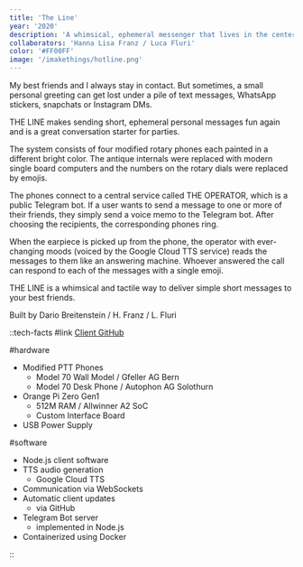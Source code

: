 ```yaml
---
title: 'The Line'
year: '2020'
description: 'A whimsical, ephemeral messenger that lives in the center of a communal space'
collaborators: 'Hanna Lisa Franz / Luca Fluri'
color: '#FF00FF'
image: '/imakethings/hotline.png'
---
```


My best friends and I always stay in contact. But sometimes, a small personal greeting can get lost under a pile of text messages, WhatsApp stickers, snapchats or Instagram DMs.

THE LINE makes sending short, ephemeral personal messages fun again and is a great conversation starter for parties.

The system consists of four modified rotary phones each painted in a different bright color. The antique internals were replaced with modern single board computers and the numbers on the rotary dials were replaced by emojis.

The phones connect to a central service called THE OPERATOR, which is a public Telegram bot. If a user wants to send a message to one or more of their friends, they simply send a voice memo to the Telegram bot. After choosing the recipients, the corresponding phones ring.

When the earpiece is picked up from the phone, the operator with ever-changing moods (voiced by the Google Cloud TTS service) reads the messages to them like an answering machine. Whoever answered the call can respond to each of the messages with a single emoji.

THE LINE is a whimsical and tactile way to deliver simple short messages to your best friends.

Built by Dario Breitenstein / H. Franz / L. Fluri

::tech-facts
#link
[Client GitHub](https://github.com/chdabre/hotline-client)

#hardware
- Modified PTT Phones
  - Model 70 Wall Model / Gfeller AG Bern
  - Model 70 Desk Phone / Autophon AG Solothurn
- Orange Pi Zero Gen1
    - 512M RAM / Allwinner A2 SoC
    - Custom Interface Board
- USB Power Supply
>

#software
- Node.js client software
- TTS audio generation
    - Google Cloud TTS
- Communication via WebSockets
- Automatic client updates
    - via GitHub
- Telegram Bot server
    - implemented in Node.js
- Containerized using Docker  
>
::
